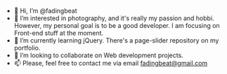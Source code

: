 - 👋 Hi, I’m @fadingbeat
- 👀 I’m interested in photography, and it's really my passion and hobbi. However, my personal goal is to be a good developer. I am focusing on Front-end stuff at the moment.
- 🌱 I’m currently learning jQuery. There's a page-slider repository on my portfolio.
- 💞️ I’m looking to collaborate on Web development projects. 
- 📫 Please, feel free to contact me via email fadingbeat@gmail.com

<!---
fadingbeat/fadingbeat is a ✨ special ✨ repository because its `README.md` (this file) appears on your GitHub profile.
You can click the Preview link to take a look at your changes.
--->
